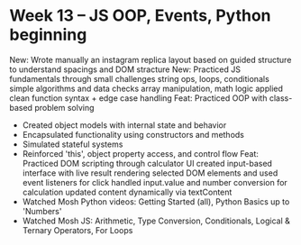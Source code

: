 # Week 13 – JS OOP, Events, Python beginning
New: Wrote manually an instagram replica layout based on guided structure to understand spacings and DOM stracture
New: Practiced JS fundamentals through small challenges
string ops, loops, conditionals
simple algorithms and data checks
array manipulation, math logic
applied clean function syntax + edge case handling
Feat: Practiced OOP with class-based problem solving
- Created object models with internal state and behavior
- Encapsulated functionality using constructors and methods
- Simulated stateful systems
- Reinforced 'this', object property access, and control flow
Feat: Practiced DOM scripting through calculator UI
 created input-based interface with live result rendering
 selected DOM elements and used event listeners for click
 handled input.value and number conversion for calculation
 updated content dynamically via textContent
- Watched Mosh Python videos: Getting Started (all), Python Basics up to 'Numbers'
- Watched Mosh JS: Arithmetic, Type Conversion, Conditionals, Logical & Ternary Operators, For Loops
